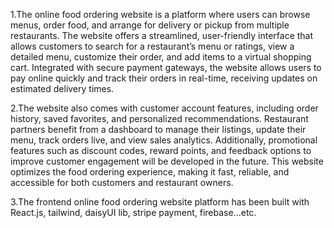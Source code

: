 1.The online food ordering website is a platform where users can browse menus, order food, and arrange for delivery or pickup from multiple restaurants. The website offers a streamlined, user-friendly interface that allows customers to search for a restaurant’s menu or ratings, view a detailed menu, customize their order, and add items to a virtual shopping cart. Integrated with secure payment gateways, the website allows users to pay online quickly and track their orders in real-time, receiving updates on estimated delivery times.

2.The website also comes with customer account features, including order history, saved favorites, and personalized recommendations. Restaurant partners benefit from a dashboard to manage their listings, update their menu, track orders live, and view sales analytics. Additionally, promotional features such as discount codes, reward points, and feedback options to improve customer engagement will be developed in the future. This website optimizes the food ordering experience, making it fast, reliable, and accessible for both customers and restaurant owners.

3.The frontend online food ordering website platform has been built with React.js, tailwind, daisyUI lib, stripe payment, firebase...etc.
